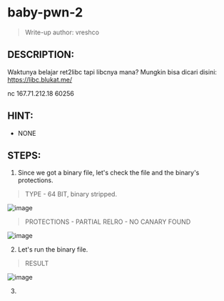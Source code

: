 # baby-pwn-2
> Write-up author: vreshco
## DESCRIPTION:
Waktunya belajar ret2libc tapi libcnya mana? Mungkin bisa dicari disini: https://libc.blukat.me/

nc 167.71.212.18 60256

## HINT:
- NONE
## STEPS:
1. Since we got a binary file, let's check the file and the binary's protections.

> TYPE - 64 BIT, binary stripped.

![image](https://user-images.githubusercontent.com/70703371/216953618-f75f88e2-d9a7-40fa-b36d-1e345d565a10.png)

> PROTECTIONS - PARTIAL RELRO - NO CANARY FOUND

![image](https://user-images.githubusercontent.com/70703371/216953782-3842ee29-f790-4834-8ab4-241f813e8ec2.png)


2. Let's run the binary file.

> RESULT

![image](https://user-images.githubusercontent.com/70703371/216954016-11d26bdf-ebb0-4604-be45-437d931b7657.png)


3. 
